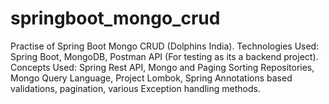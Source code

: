 # springboot_mongo_crud


Practise of Spring Boot Mongo CRUD (Dolphins India).
Technologies Used: Spring Boot, MongoDB, Postman API (For testing as its a backend project).
Concepts Used: Spring Rest API, Mongo and Paging Sorting Repositories, Mongo Query Language, Project Lombok, Spring Annotations based validations, pagination, various Exception handling methods.
